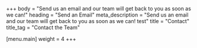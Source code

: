 +++
body = "Send us an email and our team will get back to you as soon as we can!"
heading = "Send an Email"
meta_description = "Send us an email and our team will get back to you as soon as we can! test"
title = "Contact"
title_tag = "Contact the Team"

[menu.main]
weight = 4
+++

